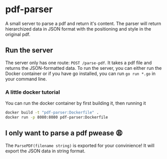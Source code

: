 # pdf-parser
A small server to parse a pdf and return it's content. The parser will return hierarchized data in JSON format with the positioning and style in the original pdf.

## Run the server
The server only has one route: `POST /parse-pdf`. It takes a pdf file and returns the JSON-formatted data. To run the server, you can either run the Docker container or if you have go installed, you can run `go run *.go` in your command line.

### A little docker tutorial
You can run the docker container by first building it, then running it
```sh
docker build -t "pdf-parser:Dockerfile" .
docker run -p 8080:8080 pdf-parser:Dockerfile
```


## I only want to parse a pdf pwease 😩
The `ParsePDF(filename string)` is exported for your convinience! It will export the JSON data in string format.
